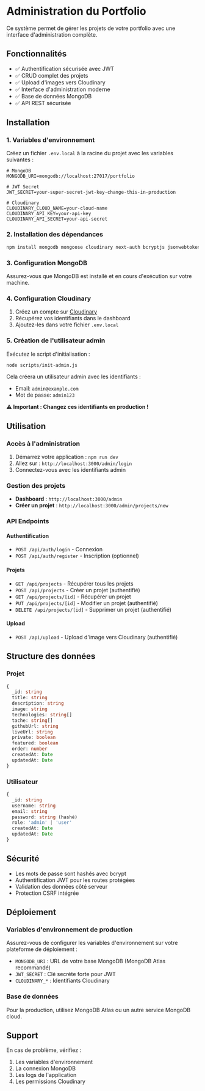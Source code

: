 # Administration du Portfolio

Ce système permet de gérer les projets de votre portfolio avec une interface d'administration complète.

## Fonctionnalités

- ✅ Authentification sécurisée avec JWT
- ✅ CRUD complet des projets
- ✅ Upload d'images vers Cloudinary
- ✅ Interface d'administration moderne
- ✅ Base de données MongoDB
- ✅ API REST sécurisée

## Installation

### 1. Variables d'environnement

Créez un fichier `.env.local` à la racine du projet avec les variables suivantes :

```env
# MongoDB
MONGODB_URI=mongodb://localhost:27017/portfolio

# JWT Secret
JWT_SECRET=your-super-secret-jwt-key-change-this-in-production

# Cloudinary
CLOUDINARY_CLOUD_NAME=your-cloud-name
CLOUDINARY_API_KEY=your-api-key
CLOUDINARY_API_SECRET=your-api-secret
```

### 2. Installation des dépendances

```bash
npm install mongodb mongoose cloudinary next-auth bcryptjs jsonwebtoken @types/bcryptjs @types/jsonwebtoken
```

### 3. Configuration MongoDB

Assurez-vous que MongoDB est installé et en cours d'exécution sur votre machine.

### 4. Configuration Cloudinary

1. Créez un compte sur [Cloudinary](https://cloudinary.com/)
2. Récupérez vos identifiants dans le dashboard
3. Ajoutez-les dans votre fichier `.env.local`

### 5. Création de l'utilisateur admin

Exécutez le script d'initialisation :

```bash
node scripts/init-admin.js
```

Cela créera un utilisateur admin avec les identifiants :
- Email: `admin@example.com`
- Mot de passe: `admin123`

**⚠️ Important : Changez ces identifiants en production !**

## Utilisation

### Accès à l'administration

1. Démarrez votre application : `npm run dev`
2. Allez sur : `http://localhost:3000/admin/login`
3. Connectez-vous avec les identifiants admin

### Gestion des projets

- **Dashboard** : `http://localhost:3000/admin`
- **Créer un projet** : `http://localhost:3000/admin/projects/new`

### API Endpoints

#### Authentification
- `POST /api/auth/login` - Connexion
- `POST /api/auth/register` - Inscription (optionnel)

#### Projets
- `GET /api/projects` - Récupérer tous les projets
- `POST /api/projects` - Créer un projet (authentifié)
- `GET /api/projects/[id]` - Récupérer un projet
- `PUT /api/projects/[id]` - Modifier un projet (authentifié)
- `DELETE /api/projects/[id]` - Supprimer un projet (authentifié)

#### Upload
- `POST /api/upload` - Upload d'image vers Cloudinary (authentifié)

## Structure des données

### Projet
```typescript
{
  _id: string
  title: string
  description: string
  image: string
  technologies: string[]
  tache: string[]
  githubUrl: string
  liveUrl: string
  private: boolean
  featured: boolean
  order: number
  createdAt: Date
  updatedAt: Date
}
```

### Utilisateur
```typescript
{
  _id: string
  username: string
  email: string
  password: string (hashé)
  role: 'admin' | 'user'
  createdAt: Date
  updatedAt: Date
}
```

## Sécurité

- Les mots de passe sont hashés avec bcrypt
- Authentification JWT pour les routes protégées
- Validation des données côté serveur
- Protection CSRF intégrée

## Déploiement

### Variables d'environnement de production

Assurez-vous de configurer les variables d'environnement sur votre plateforme de déploiement :

- `MONGODB_URI` : URL de votre base MongoDB (MongoDB Atlas recommandé)
- `JWT_SECRET` : Clé secrète forte pour JWT
- `CLOUDINARY_*` : Identifiants Cloudinary

### Base de données

Pour la production, utilisez MongoDB Atlas ou un autre service MongoDB cloud.

## Support

En cas de problème, vérifiez :
1. Les variables d'environnement
2. La connexion MongoDB
3. Les logs de l'application
4. Les permissions Cloudinary
